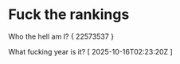 # Fuck the rankings

Who the hell am I?
{ 22573537 }

What fucking year is it?
[ 2025-10-16T02:23:20Z ]
